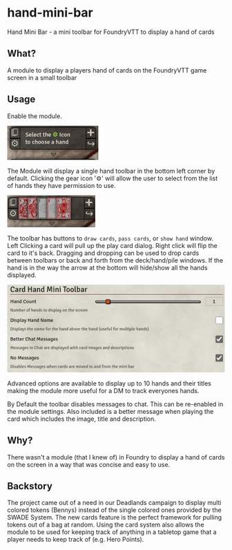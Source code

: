 # hand-mini-bar

Hand Mini Bar - a mini toolbar for FoundryVTT to display a hand of cards

## What?

A module to display a players hand of cards on the FoundryVTT game screen in a small toolbar

## Usage

Enable the module.

![Toolbar Start](artwork/tutorial-start.png?raw=true)

The Module will display a single hand toolbar in the bottom left corner by default. Clicking the gear icon '⚙' will allow the user to select from the list of hands they have permission to use.

![Toolbar Cards](artwork/tutorial-cards.png?raw=true)

The toolbar has buttons to `draw cards`, `pass cards`, or `show hand` window. Left Clicking a card will pull up the play card dialog. Right click will flip the card to it's back. Dragging and dropping can be used to drop cards between toolbars or back and forth from the deck/hand/pile windows. If the hand is in the way the arrow at the bottom will hide/show all the hands displayed.

![Settings Panel](artwork/tutorial-settings.png?raw=true)

Advanced options are available to display up to 10 hands and their titles making the module more useful for a DM to track everyones hands.

By Default the toolbar disables messages to chat. This can be re-enabled in the module settings. Also included is a better message when playing the card which includes the image, title and description.

## Why?

There wasn't a module (that I knew of) in Foundry to display a hand of cards on the screen in a way that was concise and easy to use.

## Backstory

The project came out of a need in our Deadlands campaign to display multi colored tokens (Bennys) instead of the single colored ones provided by the SWADE System. The new cards feature is the perfect framework for pulling tokens out of a bag at random. Using the card system also allows the module to be used for keeping track of anything in a tabletop game that a player needs to keep track of (e.g. Hero Points).


